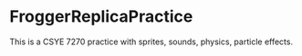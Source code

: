 # FroggerReplicaPractice
This is a CSYE 7270 practice with sprites, sounds, physics, particle effects.
